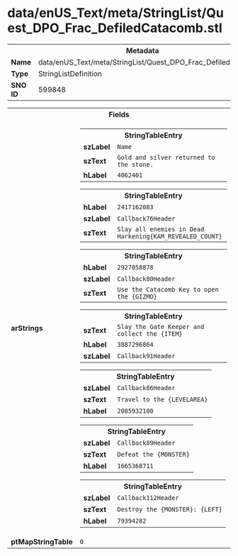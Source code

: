 <h1>data/enUS_Text/meta/StringList/Quest_DPO_Frac_DefiledCatacomb.stl</h1><table><tr><th colspan="100%">Metadata</th></tr><tr><td><b>Name</b></td><td>data/enUS_Text/meta/StringList/Quest_DPO_Frac_DefiledCatacomb.stl</td></tr><tr><td><b>Type</b></td><td>StringListDefinition</td></tr><tr><td><b>SNO ID</b></td><td>599848</td></tr></table>

<table><tr><th colspan="100%">Fields</th></tr><tr><td><b>arStrings</b></td><td><table><tr><th colspan="100%">StringTableEntry</th></tr><tr><td><b>szLabel</b></td><td><code>Name</code></td></tr><tr><td><b>szText</b></td><td><code>Gold and silver returned to the stone.</code></td></tr><tr><td><b>hLabel</b></td><td><code>4062401</code></td></tr></table>


<table><tr><th colspan="100%">StringTableEntry</th></tr><tr><td><b>hLabel</b></td><td><code>2417162083</code></td></tr><tr><td><b>szLabel</b></td><td><code>Callback76Header</code></td></tr><tr><td><b>szText</b></td><td><code>Slay all enemies in Dead Harkening{KAM_REVEALED_COUNT}</code></td></tr></table>


<table><tr><th colspan="100%">StringTableEntry</th></tr><tr><td><b>hLabel</b></td><td><code>2927058878</code></td></tr><tr><td><b>szLabel</b></td><td><code>Callback80Header</code></td></tr><tr><td><b>szText</b></td><td><code>Use the Catacomb Key to open the {GIZMO}</code></td></tr></table>


<table><tr><th colspan="100%">StringTableEntry</th></tr><tr><td><b>szText</b></td><td><code>Slay the Gate Keeper and collect the {ITEM}</code></td></tr><tr><td><b>hLabel</b></td><td><code>3887296864</code></td></tr><tr><td><b>szLabel</b></td><td><code>Callback91Header</code></td></tr></table>


<table><tr><th colspan="100%">StringTableEntry</th></tr><tr><td><b>szLabel</b></td><td><code>Callback86Header</code></td></tr><tr><td><b>szText</b></td><td><code>Travel to the {LEVELAREA}</code></td></tr><tr><td><b>hLabel</b></td><td><code>2085932100</code></td></tr></table>


<table><tr><th colspan="100%">StringTableEntry</th></tr><tr><td><b>szLabel</b></td><td><code>Callback89Header</code></td></tr><tr><td><b>szText</b></td><td><code>Defeat the {MONSTER}</code></td></tr><tr><td><b>hLabel</b></td><td><code>1665368711</code></td></tr></table>


<table><tr><th colspan="100%">StringTableEntry</th></tr><tr><td><b>szLabel</b></td><td><code>Callback112Header</code></td></tr><tr><td><b>szText</b></td><td><code>Destroy the {MONSTER}: {LEFT}</code></td></tr><tr><td><b>hLabel</b></td><td><code>79394282</code></td></tr></table>


</td></tr><tr><td><b>ptMapStringTable</b></td><td><code>0</code></td></tr></table>

